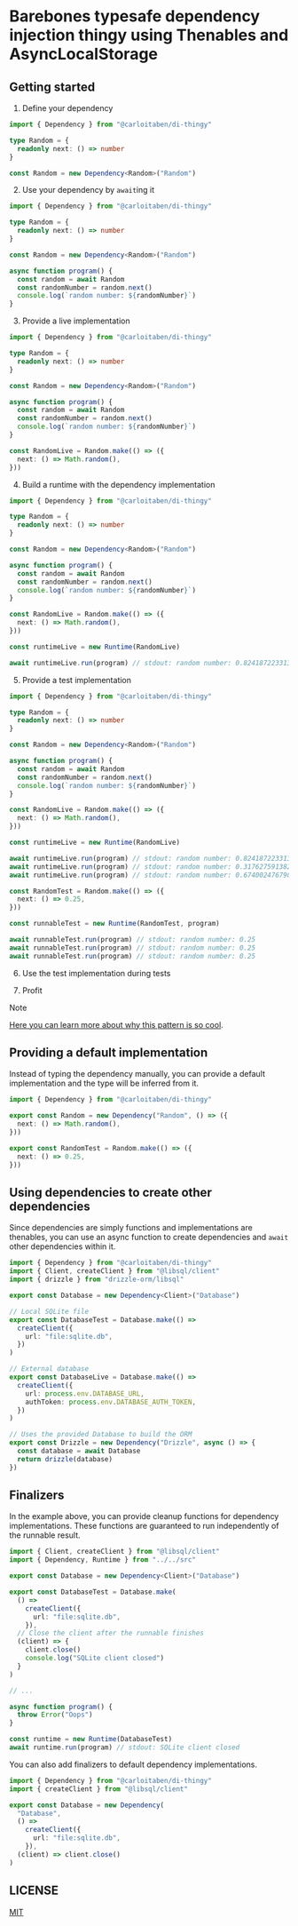 # Barebones typesafe dependency injection thingy using Thenables and AsyncLocalStorage

## Getting started

1. Define your dependency

```ts
import { Dependency } from "@carloitaben/di-thingy"

type Random = {
  readonly next: () => number
}

const Random = new Dependency<Random>("Random")
```

2. Use your dependency by `await`ing it

```ts
import { Dependency } from "@carloitaben/di-thingy"

type Random = {
  readonly next: () => number
}

const Random = new Dependency<Random>("Random")

async function program() {
  const random = await Random
  const randomNumber = random.next()
  console.log(`random number: ${randomNumber}`)
}
```

3. Provide a live implementation

```ts
import { Dependency } from "@carloitaben/di-thingy"

type Random = {
  readonly next: () => number
}

const Random = new Dependency<Random>("Random")

async function program() {
  const random = await Random
  const randomNumber = random.next()
  console.log(`random number: ${randomNumber}`)
}

const RandomLive = Random.make(() => ({
  next: () => Math.random(),
}))
```

4. Build a runtime with the dependency implementation

```ts
import { Dependency } from "@carloitaben/di-thingy"

type Random = {
  readonly next: () => number
}

const Random = new Dependency<Random>("Random")

async function program() {
  const random = await Random
  const randomNumber = random.next()
  console.log(`random number: ${randomNumber}`)
}

const RandomLive = Random.make(() => ({
  next: () => Math.random(),
}))

const runtimeLive = new Runtime(RandomLive)

await runtimeLive.run(program) // stdout: random number: 0.8241872233134417
```

5. Provide a test implementation

```ts
import { Dependency } from "@carloitaben/di-thingy"

type Random = {
  readonly next: () => number
}

const Random = new Dependency<Random>("Random")

async function program() {
  const random = await Random
  const randomNumber = random.next()
  console.log(`random number: ${randomNumber}`)
}

const RandomLive = Random.make(() => ({
  next: () => Math.random(),
}))

const runtimeLive = new Runtime(RandomLive)

await runtimeLive.run(program) // stdout: random number: 0.8241872233134417
await runtimeLive.run(program) // stdout: random number: 0.3176275913827688
await runtimeLive.run(program) // stdout: random number: 0.6740024767900261

const RandomTest = Random.make(() => ({
  next: () => 0.25,
}))

const runnableTest = new Runtime(RandomTest, program)

await runnableTest.run(program) // stdout: random number: 0.25
await runnableTest.run(program) // stdout: random number: 0.25
await runnableTest.run(program) // stdout: random number: 0.25
```

6. Use the test implementation during tests

7. Profit

> [!NOTE]
> [Here you can learn more about why this pattern is so cool](https://effect.website/docs/requirements-management/services/).

## Providing a default implementation

Instead of typing the dependency manually, you can provide a default implementation and the type will be inferred from it.

```ts
import { Dependency } from "@carloitaben/di-thingy"

export const Random = new Dependency("Random", () => ({
  next: () => Math.random(),
}))

export const RandomTest = Random.make(() => ({
  next: () => 0.25,
}))
```

## Using dependencies to create other dependencies

Since dependencies are simply functions and implementations are thenables, you can use an async function to create dependencies and `await` other dependencies within it.

```ts
import { Dependency } from "@carloitaben/di-thingy"
import { Client, createClient } from "@libsql/client"
import { drizzle } from "drizzle-orm/libsql"

export const Database = new Dependency<Client>("Database")

// Local SQLite file
export const DatabaseTest = Database.make(() =>
  createClient({
    url: "file:sqlite.db",
  })
)

// External database
export const DatabaseLive = Database.make(() =>
  createClient({
    url: process.env.DATABASE_URL,
    authToken: process.env.DATABASE_AUTH_TOKEN,
  })
)

// Uses the provided Database to build the ORM
export const Drizzle = new Dependency("Drizzle", async () => {
  const database = await Database
  return drizzle(database)
})
```

## Finalizers

In the example above, you can provide cleanup functions for dependency implementations. These functions are guaranteed to run independently of the runnable result.

```ts
import { Client, createClient } from "@libsql/client"
import { Dependency, Runtime } from "../../src"

export const Database = new Dependency<Client>("Database")

export const DatabaseTest = Database.make(
  () =>
    createClient({
      url: "file:sqlite.db",
    }),
  // Close the client after the runnable finishes
  (client) => {
    client.close()
    console.log("SQLite client closed")
  }
)

// ...

async function program() {
  throw Error("Oops")
}

const runtime = new Runtime(DatabaseTest)
await runtime.run(program) // stdout: SQLite client closed
```

You can also add finalizers to default dependency implementations.

```ts
import { Dependency } from "@carloitaben/di-thingy"
import { createClient } from "@libsql/client"

export const Database = new Dependency(
  "Database",
  () =>
    createClient({
      url: "file:sqlite.db",
    }),
  (client) => client.close()
)
```

## LICENSE

[MIT](/LICENSE)
